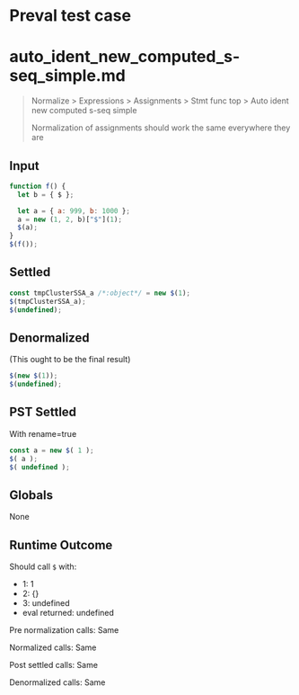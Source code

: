 # Preval test case

# auto_ident_new_computed_s-seq_simple.md

> Normalize > Expressions > Assignments > Stmt func top > Auto ident new computed s-seq simple
>
> Normalization of assignments should work the same everywhere they are

## Input

`````js filename=intro
function f() {
  let b = { $ };

  let a = { a: 999, b: 1000 };
  a = new (1, 2, b)["$"](1);
  $(a);
}
$(f());
`````


## Settled


`````js filename=intro
const tmpClusterSSA_a /*:object*/ = new $(1);
$(tmpClusterSSA_a);
$(undefined);
`````


## Denormalized
(This ought to be the final result)

`````js filename=intro
$(new $(1));
$(undefined);
`````


## PST Settled
With rename=true

`````js filename=intro
const a = new $( 1 );
$( a );
$( undefined );
`````


## Globals


None


## Runtime Outcome


Should call `$` with:
 - 1: 1
 - 2: {}
 - 3: undefined
 - eval returned: undefined

Pre normalization calls: Same

Normalized calls: Same

Post settled calls: Same

Denormalized calls: Same
